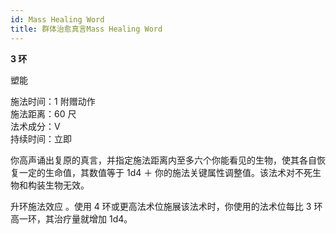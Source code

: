 ```yaml
---
id: Mass Healing Word
title: 群体治愈真言Mass Healing Word
---
```


**3 环**

塑能

施法时间：1 附赠动作  
施法距离：60 尺  
法术成分：V  
持续时间：立即

你高声诵出复原的真言，并指定施法距离内至多六个你能看见的生物，使其各自恢复一定的生命值，其数值等于 1d4 ＋
你的施法关键属性调整值。该法术对不死生物和构装生物无效。

升环施法效应
。使用 4 环或更高法术位施展该法术时，你使用的法术位每比 3 环高一环，其治疗量就增加 1d4。
